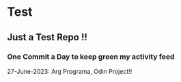 # Test
## Just a Test Repo !!
### One Commit a Day to keep green my activity feed 

27-June-2023: Arg Programa, Odin Project!!


